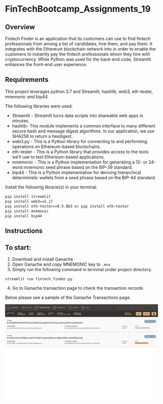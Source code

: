 # FinTechBootcamp_Assignments_19

**Overview**
----
Fintech Finder is an application that its customers can use to find fintech professionals from among a list of candidates, hire them, and pay them. It integrates with the Ethereum blockchain network into in order to enable the customers to instantly pay the fintech professionals whom they hire with cryptocurrency. While Python was used for the back-end code, Streamlit enhances the front-end user experience.

**Requirements**
----
This project leverages python 3.7 and Streamlit, hashlib, web3, eth-tester, mnemonic and bip44.

The following libraries were used:

- Streamlit - Streamlit turns data scripts into shareable web apps in minutes.
- hashlib- This module implements a common interface to many different secure hash and message digest algorithms. In our application, we use SHA256 to return a hexdigest.
- web3.py - This is a Python library for connecting to and performing operations on Ethereum-based blockchains.
- eth-tester - This is a Python library that provides access to the tools we’ll use to test Ethereum-based applications.
- mnemonic - This is a Python implementation for generating a 12- or 24-word mnemonic seed phrase based on the BIP-39 standard.
- bip44 - This is a Python implementation for deriving hierarchical deterministic wallets from a seed phrase based on the BIP-44 standard.

Install the following librarie(s) in your terminal.
```
pip install streamlit        
pip install web3==5.17
pip install eth-tester==0.5.0b3 or pip install eth-tester
pip install mnemonic
pip install bip44
```

**Instructions**
----
## To start:
1. Download and install Ganache
2. Open Ganache and copy MNEMONIC key to `.env`
3. Simply run the following command in terminal under project directory.
```
streamlit run fintech_finder.py
```
4. Go to Ganache transaction page to check the transaction records

Below please see a sample of the Ganache Transactions page.

<img src="Figures/ganache _transaction.png" width="1000"/>
